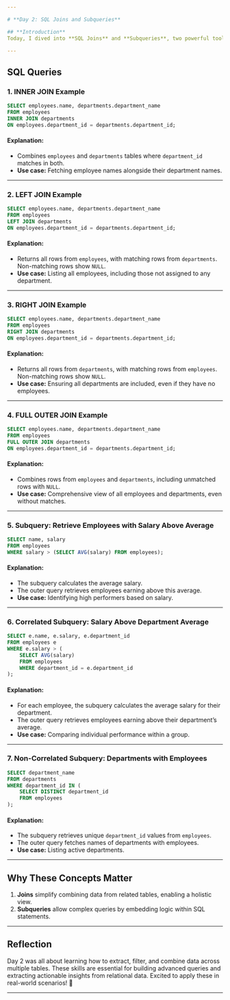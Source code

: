 ```yaml
---

# **Day 2: SQL Joins and Subqueries**

## **Introduction**  
Today, I dived into **SQL Joins** and **Subqueries**, two powerful tools for working with relational databases. Joins allow us to combine data from multiple tables, while subqueries provide flexibility to perform advanced filtering and calculations. Below is an explanation of the queries in the SQL file.

---
```


## **SQL Queries**

### **1. INNER JOIN Example**
```sql
SELECT employees.name, departments.department_name 
FROM employees 
INNER JOIN departments 
ON employees.department_id = departments.department_id;
```
#### **Explanation:**  
- Combines `employees` and `departments` tables where `department_id` matches in both.  
- **Use case:** Fetching employee names alongside their department names.

---

### **2. LEFT JOIN Example**
```sql
SELECT employees.name, departments.department_name 
FROM employees 
LEFT JOIN departments 
ON employees.department_id = departments.department_id;
```
#### **Explanation:**  
- Returns all rows from `employees`, with matching rows from `departments`. Non-matching rows show `NULL`.  
- **Use case:** Listing all employees, including those not assigned to any department.

---

### **3. RIGHT JOIN Example**
```sql
SELECT employees.name, departments.department_name 
FROM employees 
RIGHT JOIN departments 
ON employees.department_id = departments.department_id;
```
#### **Explanation:**  
- Returns all rows from `departments`, with matching rows from `employees`. Non-matching rows show `NULL`.  
- **Use case:** Ensuring all departments are included, even if they have no employees.

---

### **4. FULL OUTER JOIN Example**
```sql
SELECT employees.name, departments.department_name 
FROM employees 
FULL OUTER JOIN departments 
ON employees.department_id = departments.department_id;
```
#### **Explanation:**  
- Combines rows from `employees` and `departments`, including unmatched rows with `NULL`.  
- **Use case:** Comprehensive view of all employees and departments, even without matches.

---

### **5. Subquery: Retrieve Employees with Salary Above Average**
```sql
SELECT name, salary 
FROM employees 
WHERE salary > (SELECT AVG(salary) FROM employees);
```
#### **Explanation:**  
- The subquery calculates the average salary.  
- The outer query retrieves employees earning above this average.  
- **Use case:** Identifying high performers based on salary.

---

### **6. Correlated Subquery: Salary Above Department Average**
```sql
SELECT e.name, e.salary, e.department_id 
FROM employees e 
WHERE e.salary > (
    SELECT AVG(salary) 
    FROM employees 
    WHERE department_id = e.department_id
);
```
#### **Explanation:**  
- For each employee, the subquery calculates the average salary for their department.  
- The outer query retrieves employees earning above their department’s average.  
- **Use case:** Comparing individual performance within a group.

---

### **7. Non-Correlated Subquery: Departments with Employees**
```sql
SELECT department_name 
FROM departments 
WHERE department_id IN (
    SELECT DISTINCT department_id 
    FROM employees
);
```
#### **Explanation:**  
- The subquery retrieves unique `department_id` values from `employees`.  
- The outer query fetches names of departments with employees.  
- **Use case:** Listing active departments.

---

## **Why These Concepts Matter**
1. **Joins** simplify combining data from related tables, enabling a holistic view.  
2. **Subqueries** allow complex queries by embedding logic within SQL statements.

---

## **Reflection**  
Day 2 was all about learning how to extract, filter, and combine data across multiple tables. These skills are essential for building advanced queries and extracting actionable insights from relational data. Excited to apply these in real-world scenarios! 🚀  

--- 
